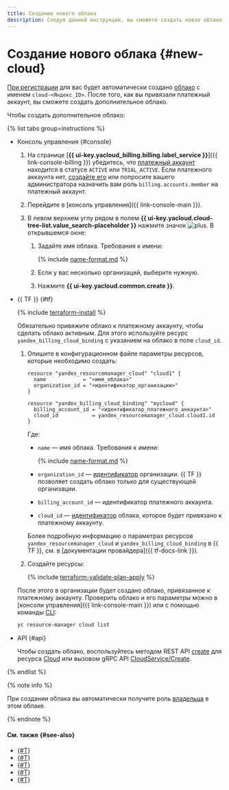 ```yaml
---
title: Создание нового облака
description: Следуя данной инструкции, вы сможете создать новое облако.
---
```


# Создание нового облака {#new-cloud}

[При регистрации](../../../billing/quickstart/index.md#create_billing_account) для вас будет автоматически создано [облако](../../concepts/resources-hierarchy.md#cloud) с именем `cloud-<Яндекс_ID>`. После того, как вы привязали платежный аккаунт, вы сможете создать дополнительное облако.

Чтобы создать дополнительное облако:

{% list tabs group=instructions %}

- Консоль управления {#console}

  1. На странице [**{{ ui-key.yacloud_billing.billing.label_service }}**]({{ link-console-billing }}) убедитесь, что [платежный аккаунт](../../../billing/concepts/billing-account.md) находится в статусе `ACTIVE` или `TRIAL_ACTIVE`. Если платежного аккаунта нет, [создайте его](../../../billing/quickstart/index.md#create_billing_account) или попросите вашего администратора назначить вам роль `billing.accounts.member` на платежный аккаунт.

  1. Перейдите в [консоль управления]({{ link-console-main }}).

  1. В левом верхнем углу рядом в полем **{{ ui-key.yacloud.cloud-tree-list.value_search-placeholder }}** нажмите значок ![plus](../../../_assets/console-icons/plus.svg). В открывшемся окне:
  
      1. Задайте имя облака. Требования к имени:

          {% include [name-format.md](../../../_includes/name-format.md) %}

      1. Если у вас несколько организаций, выберите нужную.

      1. Нажмите **{{ ui-key.yacloud.common.create }}**.

- {{ TF }} {#tf}

  {% include [terraform-install](../../../_includes/terraform-install.md) %}

  Обязательно привяжите облако к платежному аккаунту, чтобы сделать облако активным. Для этого используйте ресурс `yandex_billing_cloud_binding` с указанием на облако в поле `cloud_id`.

  1. Опишите в конфигурационном файле параметры ресурсов, которые необходимо создать:

      ```hcl
      resource "yandex_resourcemanager_cloud" "cloud1" {
        name            = "<имя_облака>"
        organization_id = "<идентификатор_организации>"
      }

      resource "yandex_billing_cloud_binding" "mycloud" {
        billing_account_id = "<идентификатор_платежного_аккаунта>"
        cloud_id           = yandex_resourcemanager_cloud.cloud1.id
      }
      ```

      Где:

      * `name` — имя облака. Требования к имени:
      
        {% include [name-format.md](../../../_includes/name-format.md) %}
        
      * `organization_id` — [идентификатор](../../../organization/operations/organization-get-id.md) организации. {{ TF }} позволяет создать облако только для существующей организации.
      * `billing_account_id` — идентификатор платежного аккаунта.
      * `cloud_id` — [идентификатор](../../../resource-manager/operations/cloud/get-id.md) облака, которое будет привязано к платежному аккаунту.

      Более подробную информацию о параметрах ресурсов `yandex_resourcemanager_cloud` и `yandex_billing_cloud_binding` в {{ TF }}, см. в [документации провайдера]({{ tf-docs-link }}).

  1. Создайте ресурсы:

      {% include [terraform-validate-plan-apply](../../../_tutorials/_tutorials_includes/terraform-validate-plan-apply.md) %}

  После этого в организации будет создано облако, привязанное к платежному аккаунту. Проверить облако и его параметры можно в [консоли управления]({{ link-console-main }}) или с помощью команды [CLI](../../../cli/quickstart.md):

    ```bash
    yc resource-manager cloud list
    ```

- API {#api}

  Чтобы создать облако, воспользуйтесь методом REST API [create](../../api-ref/Cloud/create.md) для ресурса [Cloud](../../api-ref/Cloud/index.md) или вызовом gRPC API [CloudService/Create](../../api-ref/grpc/Cloud/create.md).

{% endlist %}

{% note info %}

При создании облака вы автоматически получите роль [владельца](../../concepts/resources-hierarchy.md#owner) в этом облаке.

{% endnote %}

#### См. также {#see-also}

* [{#T}](update.md)
* [{#T}](set-access-bindings.md)
* [{#T}](switch-cloud.md)
* [{#T}](../folder/create.md)
* [{#T}](../../../billing/concepts/billing-account.md)
